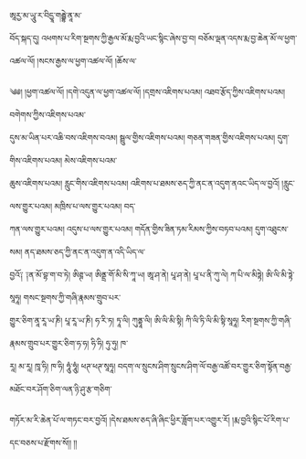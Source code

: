 ﻿  
ཨཱརྱ་མ་ཡཱུ་ར་བིདྱཱ་གརྦྷེ་ནཱ་མ་  
བོད་སྐད་དུ། འཕགས་པ་རིག་སྔགས་ཀྱི་རྒྱལ་མོ་རྨ་བྱའི་ཡང་སྙིང་ཞེས་བྱ་བ། བཅོམ་ལྡན་འདས་རྨ་བྱ་ཆེན་མོ་ལ་ཕྱག་འཚལ་ལོ། །སངས་རྒྱས་ལ་ཕྱག་འཚལ་ལོ། །ཆོས་ལ་  
  
༄༅། །ཕྱག་འཚལ་ལོ། །དགེ་འདུན་ལ་ཕྱག་འཚལ་ལོ། །དགྲས་འཇིགས་པའམ། འཐབ་རྩོད་ཀྱིས་འཇིགས་པའམ། བགེགས་ཀྱིས་འཇིགས་པའམ་  
དུས་མ་ཡིན་པར་འཆི་བས་འཇིགས་བའམ། སྦྲུལ་གྱིས་འཇིགས་པའམ། གཅན་གཟན་གྱིས་འཇིགས་པའམ། དུག་གིས་འཇིགས་པའམ། མེས་འཇིགས་པའམ་  
ཆུས་འཇིགས་པའམ། རླུང་གིས་འཇིགས་པའམ། འཇིགས་པ་ཐམས་ཅད་ཀྱི་ནང་ན་འདུག་ནའང་ཡིད་ལ་བྱའོ། །རླུང་ལས་གྱུར་པའམ། མཁྲིས་པ་ལས་གྱུར་པའམ། བད་  
ཀན་ལས་གྱུར་པའམ། འདུས་པ་ལས་གྱུར་པའམ། གདོན་གྱིས་ཟིན་ཏམ་རིམས་ཀྱིས་བཏབ་པའམ། དུག་འཐུངས་སམ། ནད་ཐམས་ཅད་ཀྱི་ནང་ན་འདུག་ན་འདི་ཡིད་ལ་  
བྱའོ༑ ༑ན་མོ་བྷ་ག་བ་ཏེ། ཨིཊྚ་ཡ། ཨིནྡྲ་གོ་མི་སི་ཀཱ་ཡ། ཨཱ་ཤ་ནེ། པཱ་ཤ་ནེ། པཱ་པ་ནི་ཀུ་ལེ། ཀ་པི་ལ་མིཏྟེ། ཨི་ལི་མི་ཏྟེ་སཱཧཱ། གསང་སྔགས་ཀྱི་གཞི་རྣམས་གྲུབ་པར་  
གྱུར་ཅིག་ནཱ་རཱ་ཡ་ཎི། པཱ་རཱ་ཡ་ཎི། ཧ་རི་ཏ། ཏཱ་ལི། ཀུནྟཱ་ལི། ཨི་ལི་མི་སྟི། ཀི་ལི་ཏི་ལི་མི་སྟི་སཱཧཱ། རིག་སྔགས་ཀྱི་གཞི་རྣམས་གྲུབ་པར་གྱུར་ཅིག་ཧ་ཧ། ཧི་ཧི། ཧུ་ཧུ། ཁ་  
རཱ། མ་རཱ། ཁཱ་ཧི། ཁ་ཧི། ཧཱུཾ་ཧཱུཾ། ཕཊ་ཕཊ་སཱཧཱ། བདག་ལ་སྲུངས་ཤིག་སྲུངས་ཤིག་ལོ་བརྒྱ་འཚོ་བར་གྱུར་ཅིག་སྟོན་བརྒྱ་མཐོང་བར་ཤོག་ཅིག་ལན་ཉི་ཤུ་རྩ་གཅིག་  
  
  
གཏོར་མ་རི་ཆེན་པོ་ལ་གཏང་བར་བྱའོ། །དེས་ཐམས་ཅད་ཞི་ཞིང་ཕྱིར་ཟློག་པར་འགྱུར་རོ། །རྨ་བྱའི་སྙིང་པོ་རིག་པ་དང་བཅས་པ་རྫོགས་སོ།། །།  
